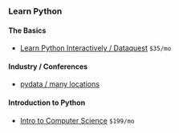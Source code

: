 ### Learn Python

#### The Basics
- [Learn Python Interactively / Dataquest](https://www.dataquest.io/course/learning-python) `$35/mo`

#### Industry / Conferences
- [pydata / many locations](http://pydata.org/events/)

#### Introduction to Python
- [Intro to Computer Science](https://www.udacity.com/course/intro-to-computer-science--cs101) `$199/mo`